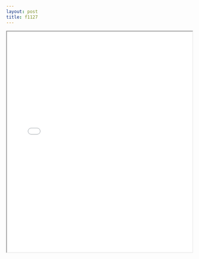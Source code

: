 ```yaml
---
layout: post
title: f1127
---
```


<div class="pdf-container">
<iframe src="ea/assets/pdfs/f1127.pdf" height="600" width="100%" allowFullScreen="true"></iframe>
</div>

